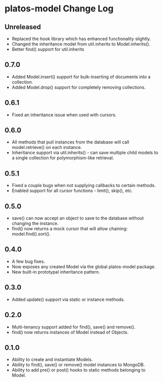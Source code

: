 # platos-model Change Log

## Unreleased
- Replaced the hook library which has enhanced functionality slightly.
- Changed the inheritance model from util.inherits to Model.inherits().
- Better find() support for util.inherits

## 0.7.0
- Added Model.insert() support for bulk-inserting of documents into a collection.
- Added Model.drop() support for completely removing collections.

## 0.6.1
- Fixed an inheritance issue when used with cursors.

## 0.6.0
- All methods that pull instances from the database will call model.retrieve() on each instance.
- Inheritance support via util.inherits() - can save multiple child models to a single collection for polymorphism-like retrieval. 

## 0.5.1
- Fixed a couple bugs when not supplying callbacks to certain methods.
- Enabled support for all cursor functions - limit(), skip(), etc.

## 0.5.0
- save() can now accept an object to save to the database without changing the instance.
- find() now returns a mock cursor that will allow chaining: model.find().sort().

## 0.4.0
- A few bug fixes.
- Now exposes any created Model via the global platos-model package.
- New built-in prototypal inheritance pattern.

## 0.3.0
- Added update() support via static or instance methods.

## 0.2.0
- Multi-tenancy support added for find(), save() and remove().
- find() now returns instances of Model instead of Objects.

## 0.1.0
- Ability to create and instantiate Models.
- Ability to find(), save() or remove() model instances to MongoDB.
- Ability to add pre() or post() hooks to static methods belonging to Model.